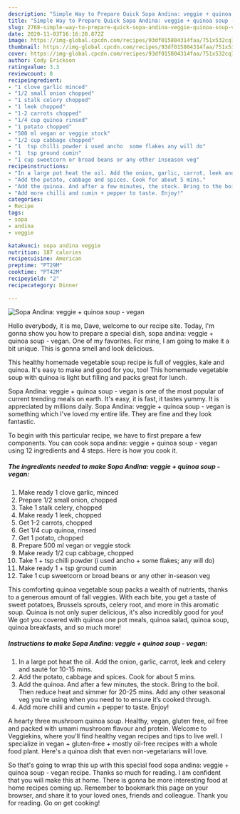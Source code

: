 ```yaml
---
description: "Simple Way to Prepare Quick Sopa Andina: veggie + quinoa soup - vegan"
title: "Simple Way to Prepare Quick Sopa Andina: veggie + quinoa soup - vegan"
slug: 2768-simple-way-to-prepare-quick-sopa-andina-veggie-quinoa-soup-vegan
date: 2020-11-03T16:16:28.872Z
image: https://img-global.cpcdn.com/recipes/93df015804314faa/751x532cq70/sopa-andina-veggie-quinoa-soup-vegan-recipe-main-photo.jpg
thumbnail: https://img-global.cpcdn.com/recipes/93df015804314faa/751x532cq70/sopa-andina-veggie-quinoa-soup-vegan-recipe-main-photo.jpg
cover: https://img-global.cpcdn.com/recipes/93df015804314faa/751x532cq70/sopa-andina-veggie-quinoa-soup-vegan-recipe-main-photo.jpg
author: Cody Erickson
ratingvalue: 3.3
reviewcount: 8
recipeingredient:
- "1 clove garlic minced"
- "1/2 small onion chopped"
- "1 stalk celery chopped"
- "1 leek chopped"
- "1-2 carrots chopped"
- "1/4 cup quinoa rinsed"
- "1 potato chopped"
- "500 ml vegan or veggie stock"
- "1/2 cup cabbage chopped"
- "1  tsp chilli powder i used ancho  some flakes any will do"
- "1  tsp ground cumin"
- "1 cup sweetcorn or broad beans or any other inseason veg"
recipeinstructions:
- "In a large pot heat the oil. Add the onion, garlic, carrot, leek and celery and sauté for 10-15 mins."
- "Add the potato, cabbage and spices. Cook for about 5 mins."
- "Add the quinoa. And after a few minutes, the stock. Bring to the boil. Then reduce heat and simmer for 20-25 mins. Add any other seasonal veg you’re using when you need to to ensure it’s cooked through."
- "Add more chilli and cumin + pepper to taste. Enjoy!"
categories:
- Recipe
tags:
- sopa
- andina
- veggie

katakunci: sopa andina veggie 
nutrition: 187 calories
recipecuisine: American
preptime: "PT29M"
cooktime: "PT42M"
recipeyield: "2"
recipecategory: Dinner

---
```



![Sopa Andina: veggie + quinoa soup - vegan](https://img-global.cpcdn.com/recipes/93df015804314faa/751x532cq70/sopa-andina-veggie-quinoa-soup-vegan-recipe-main-photo.jpg)

Hello everybody, it is me, Dave, welcome to our recipe site. Today, I'm gonna show you how to prepare a special dish, sopa andina: veggie + quinoa soup - vegan. One of my favorites. For mine, I am going to make it a bit unique. This is gonna smell and look delicious.

This healthy homemade vegetable soup recipe is full of veggies, kale and quinoa. It&#39;s easy to make and good for you, too! This homemade vegetable soup with quinoa is light but filling and packs great for lunch.

Sopa Andina: veggie + quinoa soup - vegan is one of the most popular of current trending meals on earth. It's easy, it is fast, it tastes yummy. It is appreciated by millions daily. Sopa Andina: veggie + quinoa soup - vegan is something which I've loved my entire life. They are fine and they look fantastic.


To begin with this particular recipe, we have to first prepare a few components. You can cook sopa andina: veggie + quinoa soup - vegan using 12 ingredients and 4 steps. Here is how you cook it.

<!--inarticleads1-->

##### The ingredients needed to make Sopa Andina: veggie + quinoa soup - vegan:

1. Make ready 1 clove garlic, minced
1. Prepare 1/2 small onion, chopped
1. Take 1 stalk celery, chopped
1. Make ready 1 leek, chopped
1. Get 1-2 carrots, chopped
1. Get 1/4 cup quinoa, rinsed
1. Get 1 potato, chopped
1. Prepare 500 ml vegan or veggie stock
1. Make ready 1/2 cup cabbage, chopped
1. Take 1 + tsp chilli powder (i used ancho + some flakes; any will do)
1. Make ready 1 + tsp ground cumin
1. Take 1 cup sweetcorn or broad beans or any other in-season veg


This comforting quinoa vegetable soup packs a wealth of nutrients, thanks to a generous amount of fall veggies. With each bite, you get a taste of sweet potatoes, Brussels sprouts, celery root, and more in this aromatic soup. Quinoa is not only super delicious, it&#39;s also incredibly good for you! We got you covered with quinoa one pot meals, quinoa salad, quinoa soup, quinoa breakfasts, and so much more! 

<!--inarticleads2-->

##### Instructions to make Sopa Andina: veggie + quinoa soup - vegan:

1. In a large pot heat the oil. Add the onion, garlic, carrot, leek and celery and sauté for 10-15 mins.
1. Add the potato, cabbage and spices. Cook for about 5 mins.
1. Add the quinoa. And after a few minutes, the stock. Bring to the boil. Then reduce heat and simmer for 20-25 mins. Add any other seasonal veg you’re using when you need to to ensure it’s cooked through.
1. Add more chilli and cumin + pepper to taste. Enjoy!


A hearty three mushroom quinoa soup. Healthy, vegan, gluten free, oil free and packed with umami mushroom flavour and protein. Welcome to Veggiekins, where you&#39;ll find healthy vegan recipes and tips to live well. I specialize in vegan + gluten-free + mostly oil-free recipes with a whole food plant. Here&#39;s a quinoa dish that even non-vegetarians will love. 

So that's going to wrap this up with this special food sopa andina: veggie + quinoa soup - vegan recipe. Thanks so much for reading. I am confident that you will make this at home. There is gonna be more interesting food at home recipes coming up. Remember to bookmark this page on your browser, and share it to your loved ones, friends and colleague. Thank you for reading. Go on get cooking!
